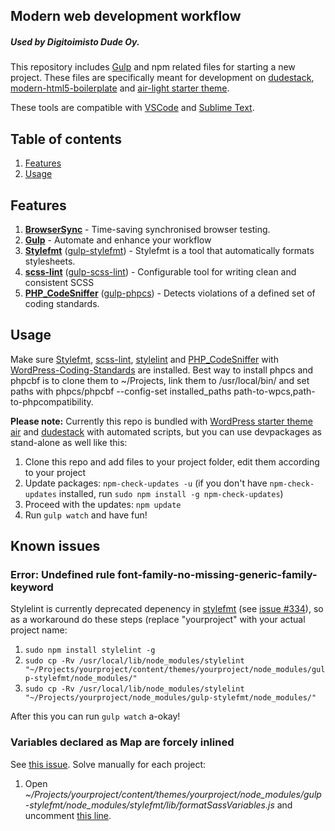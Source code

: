 ## Modern web development workflow
##### Used by Digitoimisto Dude Oy.

This repository includes [Gulp](http://gulpjs.com/) and npm related files for starting a new project. These files are specifically meant for development on [dudestack](https://github.com/digitoimistodude/dudestack), [modern-html5-boilerplate](https://github.com/digitoimistodude/modern-html5-boilerplate) and [air-light starter theme](https://github.com/digitoimistodude/air-light).

These tools are compatible with [VSCode](https://github.com/ronilaukkarinen/vscode-settings) and [Sublime Text](https://github.com/digitoimistodude/sublime-settings).

## Table of contents

1. [Features](#features)
2. [Usage](#usage)

## Features

1. **[BrowserSync](https://github.com/BrowserSync/browser-sync)** - Time-saving synchronised browser testing.
2. **[Gulp](https://github.com/gulpjs/gulp)** - Automate and enhance your workflow
3. **[Stylefmt](https://github.com/morishitter/stylefmt)** ([gulp-stylefmt](https://github.com/morishitter/gulp-stylefmt)) - Stylefmt is a tool that automatically formats stylesheets.
3. **[scss-lint](https://github.com/brigade/scss-lint)** ([gulp-scss-lint](https://github.com/juanfran/gulp-scss-lint)) - Configurable tool for writing clean and consistent SCSS
3. **[PHP_CodeSniffer](https://github.com/squizlabs/PHP_CodeSniffer)** ([gulp-phpcs](https://github.com/JustBlackBird/gulp-phpcs)) - Detects violations of a defined set of coding standards.

## Usage

Make sure [Stylefmt](https://github.com/morishitter/stylefmt), [scss-lint](https://github.com/brigade/scss-lint), [stylelint](https://github.com/stylelint/stylelint) and [PHP_CodeSniffer](https://github.com/squizlabs/PHP_CodeSniffer) with [WordPress-Coding-Standards](https://github.com/WordPress-Coding-Standards/WordPress-Coding-Standards) are installed. Best way to install phpcs and phpcbf is to clone them to ~/Projects, link them to /usr/local/bin/ and set paths with phpcs/phpcbf  --config-set installed_paths path-to-wpcs,path-to-phpcompatibility.

**Please note:** Currently this repo is bundled with [WordPress starter theme air](https://github.com/digitoimistodude/air) and [dudestack](https://github.com/digitoimistodude/dudestack) with automated scripts, but you can use devpackages as stand-alone as well like this:

1. Clone this repo and add files to your project folder, edit them according to your project
2. Update packages: `npm-check-updates -u` (if you don't have `npm-check-updates` installed, run `sudo npm install -g npm-check-updates`)
3. Proceed with the updates: `npm update`
4. Run `gulp watch` and have fun!

## Known issues

### Error: Undefined rule font-family-no-missing-generic-family-keyword

Stylelint is currently deprecated depenency in [stylefmt](https://github.com/morishitter/stylefmt) (see [issue #334](https://github.com/morishitter/stylefmt/issues/334#issuecomment-436552167)), so as a workaround do these steps (replace "yourproject" with your actual project name:

1. `sudo npm install stylelint -g`
2. `sudo cp -Rv /usr/local/lib/node_modules/stylelint "~/Projects/yourproject/content/themes/yourproject/node_modules/gulp-stylefmt/node_modules/"`
3. `sudo cp -Rv /usr/local/lib/node_modules/stylelint "~/Projects/yourproject/node_modules/gulp-stylefmt/node_modules/"`

After this you can run `gulp watch` a-okay!

### Variables declared as Map are forcely inlined

See [this issue](https://github.com/morishitter/stylefmt/issues/331). Solve manually for each project:

1. Open *~/Projects/yourproject/content/themes/yourproject/node_modules/gulp-stylefmt/node_modules/stylefmt/lib/formatSassVariables.js* and uncomment [this line](https://github.com/morishitter/stylefmt/blob/875c9037590fa201bdd7698fbfa5c1943137cc86/lib/formatSassVariables.js#L46).

